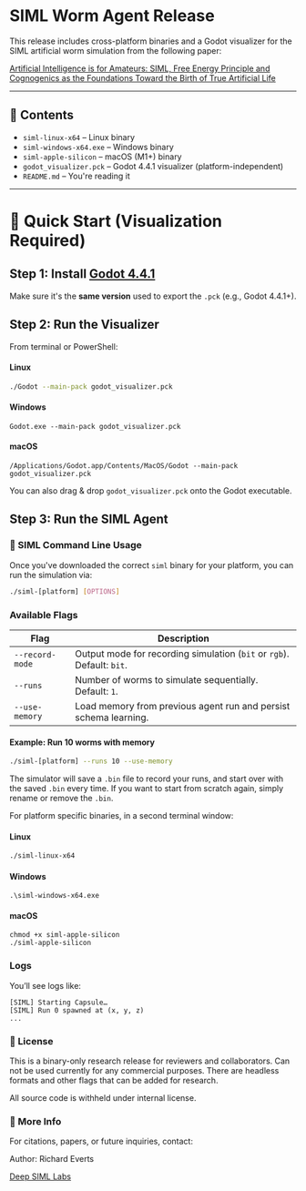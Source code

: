 # SIML Worm Agent Release

This release includes cross-platform binaries and a Godot visualizer for the SIML artificial worm simulation from the following paper:

[Artificial Intelligence is for Amateurs: SIML, Free Energy Principle and Cognogenics as the Foundations Toward the Birth of True Artificial Life](https://www.siml.life/research/Artificial-Intelligence-is-for-Amateurs)

---

## 🐛 Contents

- `siml-linux-x64` – Linux binary
- `siml-windows-x64.exe` – Windows binary
- `siml-apple-silicon` – macOS (M1+) binary
- `godot_visualizer.pck` – Godot 4.4.1 visualizer (platform-independent)
- `README.md` – You're reading it

---

# 🚀 Quick Start (Visualization Required)

## Step 1: Install [Godot 4.4.1](https://godotengine.org/download)

Make sure it's the **same version** used to export the `.pck` (e.g., Godot 4.4.1+).

## Step 2: Run the Visualizer

From terminal or PowerShell:

#### Linux
```bash
./Godot --main-pack godot_visualizer.pck
```
#### Windows
```
Godot.exe --main-pack godot_visualizer.pck
```
#### macOS
```
/Applications/Godot.app/Contents/MacOS/Godot --main-pack godot_visualizer.pck
```
You can also drag & drop `godot_visualizer.pck` onto the Godot executable.

## Step 3: Run the SIML Agent

### 🧠 SIML Command Line Usage

Once you've downloaded the correct `siml` binary for your platform, you can run the simulation via:

```bash
./siml-[platform] [OPTIONS]
```

### Available Flags

| Flag               | Description                                                                 |
|--------------------|-----------------------------------------------------------------------------|
| `--record-mode`    | Output mode for recording simulation (`bit` or `rgb`). Default: `bit`.     |
| `--runs`           | Number of worms to simulate sequentially. Default: `1`.                    |
| `--use-memory`     | Load memory from previous agent run and persist schema learning.           |            |

#### Example: Run 10 worms with memory

```bash
./siml-[platform] --runs 10 --use-memory
```

The simulator will save a `.bin` file to record your runs, and start over with the saved `.bin` every time. If you want to start from scratch again, simply rename or remove the `.bin`. 

For platform specific binaries, in a second terminal window:

#### Linux
```bash
./siml-linux-x64
```
#### Windows
```
.\siml-windows-x64.exe
```
#### macOS
```
chmod +x siml-apple-silicon
./siml-apple-silicon
```

### Logs
You’ll see logs like:
```
[SIML] Starting Capsule…
[SIML] Run 0 spawned at (x, y, z)
...

```

### 📜 License

This is a binary-only research release for reviewers and collaborators. Can not be used currently for any commercial purposes. There are headless formats and other flags that can be added for research.

All source code is withheld under internal license.

### 🔗 More Info

For citations, papers, or future inquiries, contact:

Author: Richard Everts

[Deep SIML Labs](https://www.siml.life)